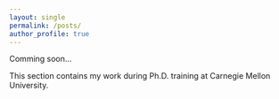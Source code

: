 ```yaml
---
layout: single
permalink: /posts/
author_profile: true
---
```


Comming soon...

This section contains my work during Ph.D. training at Carnegie Mellon University.
